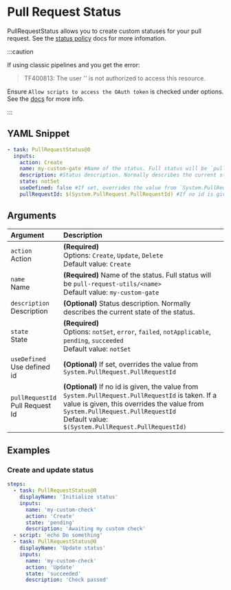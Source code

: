 # Pull Request Status

PullRequestStatus allows you to create custom statuses for your pull request. See the [status policy](https://docs.microsoft.com/en-us/azure/devops/repos/git/pull-request-status?view=azure-devops#status-policy) docs for more infomation.

:::caution

If using classic pipelines and you get the error:

> TF400813: The user '' is not authorized to access this resource.

Ensure `Allow scripts to access the OAuth token` is checked under options. See the [docs](https://docs.microsoft.com/en-us/azure/devops/pipelines/build/options?view=azure-devops#allow-scripts-to-access-the-oauth-token) for more info.


:::

## YAML Snippet

```yaml
- task: PullRequestStatus@0
  inputs:
    action: Create
    name: my-custom-gate #Name of the status. Full status will be `pull-request-utils/<name>`
    description: #Status description. Normally describes the current state of the status.
    state: notSet
    useDefined: false #If set, overrides the value from `System.PullRequest.PullRequestId`
    pullRequestId: $(System.PullRequest.PullRequestId) #If no id is given, the value from `System.PullRequest.PullRequestId` is taken. If a value is given, this overrides the value from `System.PullRequest.PullRequestId`

```

## Arguments

| Argument                              | Description                                                                                                                                                                                                                                     |
| :------------------------------------ | :---------------------------------------------------------------------------------------------------------------------------------------------------------------------------------------------------------------------------------------------- |
| `action` <br />Action                 | **(Required)** <br /> Options: `Create`, `Update`, `Delete` <br /> Default value: `Create`                                                                                                                                                      |
| `name` <br />Name                     | **(Required)** Name of the status. Full status will be `pull-request-utils/<name>` <br /> Default value: `my-custom-gate`                                                                                                                       |
| `description` <br />Description       | **(Optional)** Status description. Normally describes the current state of the status. <br />                                                                                                                                                   |
| `state` <br />State                   | **(Required)** <br /> Options: `notSet`, `error`, `failed`, `notApplicable`, `pending`, `succeeded` <br /> Default value: `notSet`                                                                                                              |
| `useDefined` <br />Use defined id     | **(Optional)** If set, overrides the value from `System.PullRequest.PullRequestId` <br />                                                                                                                                                       |
| `pullRequestId` <br />Pull Request Id | **(Optional)** If no id is given, the value from `System.PullRequest.PullRequestId` is taken. If a value is given, this overrides the value from `System.PullRequest.PullRequestId` <br /> Default value: `$(System.PullRequest.PullRequestId)` |


## Examples

### Create and update status

```yml
steps:
  - task: PullRequestStatus@0
    displayName: 'Initialize status'
    inputs:
      name: 'my-custom-check'
      action: 'Create'
      state: 'pending'
      description: 'Awaiting my custom check'
  - script: 'echo Do something'
  - task: PullRequestStatus@0
    displayName: 'Update status'
    inputs:
      name: 'my-custom-check'
      action: 'Update'
      state: 'succeeded'
      description: 'Check passed'

```
